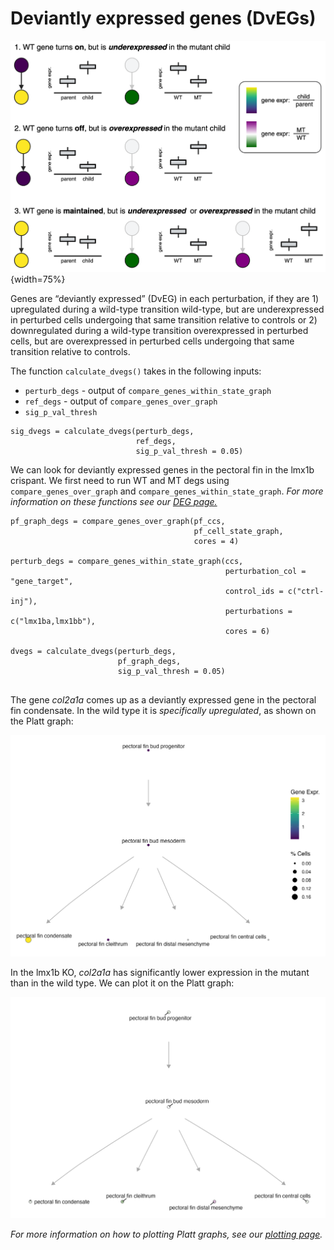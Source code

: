 # Deviantly expressed genes (DvEGs)

![](assets/DvEG.png){width=75%}


Genes are “deviantly expressed” (DvEG) in each perturbation, if they are 1) upregulated during a wild-type transition wild-type, but are underexpressed in perturbed cells undergoing that same transition relative to controls or 2) downregulated during a wild-type transition overexpressed in perturbed cells, but are overexpressed in perturbed cells undergoing that same transition relative to controls. 


The function `calculate_dvegs()` takes in the following inputs: 

* `perturb_degs` - output of `compare_genes_within_state_graph`
* `ref_degs` - output of `compare_genes_over_graph`
* `sig_p_val_thresh`

```
sig_dvegs = calculate_dvegs(perturb_degs, 
                            ref_degs, 
                            sig_p_val_thresh = 0.05)

```

We can look for deviantly expressed genes in the pectoral fin in the lmx1b crispant. We first need to run WT and MT degs using `compare_genes_over_graph` and `compare_genes_within_state_graph`. _For more information on these functions see our [DEG page.](https://cole-trapnell-lab.github.io/platt/deg/)_

```
pf_graph_degs = compare_genes_over_graph(pf_ccs,
                                         pf_cell_state_graph, 
                                         cores = 4)
                                         
perturb_degs = compare_genes_within_state_graph(ccs, 
                                                perturbation_col = "gene_target", 
                                                control_ids = c("ctrl-inj"), 
                                                perturbations = c("lmx1ba,lmx1bb"),
                                                cores = 6)
                                                
dvegs = calculate_dvegs(perturb_degs, 
                        pf_graph_degs, 
                        sig_p_val_thresh = 0.05)                                                
                        

```

The gene _col2a1a_ comes up as a deviantly expressed gene in the pectoral fin condensate. In the wild type it is _*specifically upregulated*_, as shown on the Platt graph: 

![](assets/pf_col2a1a.png)

In the lmx1b KO, _col2a1a_ has significantly lower expression in the mutant than in the wild type. We can plot it on the Platt graph:

![](assets/pf_col2a1a_dveg.png)

_For more information on how to plotting Platt graphs, see our [plotting page](https://cole-trapnell-lab.github.io/platt/plotting/)._ 


